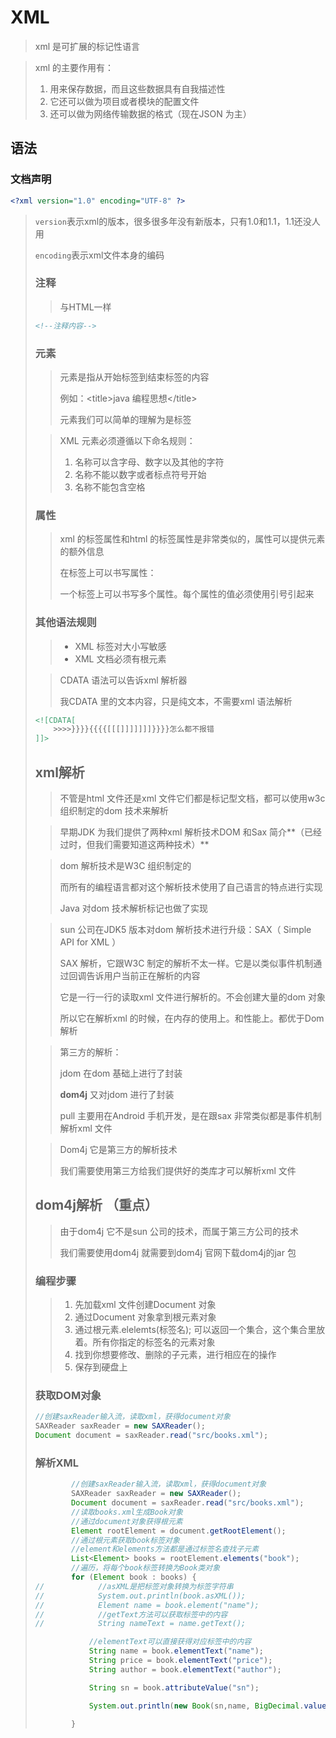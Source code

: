 # XML

> xml 是可扩展的标记性语言

> xml 的主要作用有：
>
> 1. 用来保存数据，而且这些数据具有自我描述性
> 2. 它还可以做为项目或者模块的配置文件
> 3. 还可以做为网络传输数据的格式（现在JSON 为主）



## 语法

### 文档声明

```xml
<?xml version="1.0" encoding="UTF-8" ?>
```

> `version`表示xml的版本，很多很多年没有新版本，只有1.0和1.1，1.1还没人用
>
> `encoding`表示xml文件本身的编码
>
> <?xml 一定要连起来写，不然会报错



### 注释

> 与HTML一样

```xml
<!--注释内容-->
```



### 元素

> 元素是指从开始标签到结束标签的内容
>
> 例如：\<title>java 编程思想\</title>
>
> 元素我们可以简单的理解为是标签

> XML 元素必须遵循以下命名规则：
>
> 1. 名称可以含字母、数字以及其他的字符
> 2. 名称不能以数字或者标点符号开始
> 3. 名称不能包含空格



### 属性

> xml 的标签属性和html 的标签属性是非常类似的，属性可以提供元素的额外信息
>
> 在标签上可以书写属性：
>
> 一个标签上可以书写多个属性。每个属性的值必须使用引号引起来





### 其他语法规则

> * XML 标签对大小写敏感
> * XML 文档必须有根元素

> CDATA 语法可以告诉xml 解析器
>
> 我CDATA 里的文本内容，只是纯文本，不需要xml 语法解析

```xml
<![CDATA[
	>>>>}}}}{{{{[[[]]]]]]]}}}}怎么都不报错
]]>
```



## xml解析

> 不管是html 文件还是xml 文件它们都是标记型文档，都可以使用w3c 组织制定的dom 技术来解析

> 早期JDK 为我们提供了两种xml 解析技术DOM 和Sax 简介**（已经过时，但我们需要知道这两种技术）**

> dom 解析技术是W3C 组织制定的
>
> 而所有的编程语言都对这个解析技术使用了自己语言的特点进行实现
>
> Java 对dom 技术解析标记也做了实现

> sun 公司在JDK5 版本对dom 解析技术进行升级：SAX（ Simple API for XML ）
>
> SAX 解析，它跟W3C 制定的解析不太一样。它是以类似事件机制通过回调告诉用户当前正在解析的内容
>
> 它是一行一行的读取xml 文件进行解析的。不会创建大量的dom 对象
>
> 所以它在解析xml 的时候，在内存的使用上。和性能上。都优于Dom 解析

> 第三方的解析：
>
> jdom 在dom 基础上进行了封装
>
> **dom4j** 又对jdom 进行了封装
>
> pull 主要用在Android 手机开发，是在跟sax 非常类似都是事件机制解析xml 文件

> Dom4j 它是第三方的解析技术
>
> 我们需要使用第三方给我们提供好的类库才可以解析xml 文件



## dom4j解析 （重点）

> 由于dom4j 它不是sun 公司的技术，而属于第三方公司的技术
>
> 我们需要使用dom4j 就需要到dom4j 官网下载dom4j的jar 包



### 编程步骤

> 1. 先加载xml 文件创建Document 对象
> 2. 通过Document 对象拿到根元素对象
> 3. 通过根元素.elelemts(标签名); 可以返回一个集合，这个集合里放着。所有你指定的标签名的元素对象
> 4. 找到你想要修改、删除的子元素，进行相应在的操作
> 5. 保存到硬盘上



### 获取DOM对象

```java
//创建saxReader输入流，读取xml，获得document对象
SAXReader saxReader = new SAXReader();
Document document = saxReader.read("src/books.xml");
```



### 解析XML

```java
        //创建saxReader输入流，读取xml，获得document对象
        SAXReader saxReader = new SAXReader();
        Document document = saxReader.read("src/books.xml");
        //读取books.xml生成Book对象
        //通过document对象获得根元素
        Element rootElement = document.getRootElement();
        //通过根元素获取book标签对象
        //element和elements方法都是通过标签名查找子元素
        List<Element> books = rootElement.elements("book");
        //遍历，将每个book标签转换为Book类对象
        for (Element book : books) {
//            //asXML是把标签对象转换为标签字符串
//            System.out.println(book.asXML());
//            Element name = book.element("name");
//            //getText方法可以获取标签中的内容
//            String nameText = name.getText();

            //elementText可以直接获得对应标签中的内容
            String name = book.elementText("name");
            String price = book.elementText("price");
            String author = book.elementText("author");

            String sn = book.attributeValue("sn");

            System.out.println(new Book(sn,name, BigDecimal.valueOf(Double.parseDouble(price)),author));

        }
```

